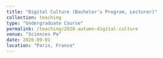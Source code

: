 ```yaml
---
title: "Digital Culture (Bachelor's Program, Lecturer)"
collection: teaching
type: "Undergraduate Course"
permalink: /teaching/2020-autumn-digital-culture
venue: "Sciences Po"
date: 2020-09-01
location: "Paris, France"
---
```

<!--
  * a
  * b
  * c
  * d
-->